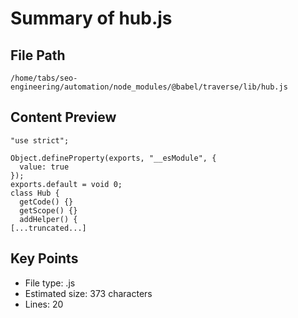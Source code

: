 # Summary of hub.js
  
## File Path
`/home/tabs/seo-engineering/automation/node_modules/@babel/traverse/lib/hub.js`

## Content Preview
```
"use strict";

Object.defineProperty(exports, "__esModule", {
  value: true
});
exports.default = void 0;
class Hub {
  getCode() {}
  getScope() {}
  addHelper() {
[...truncated...]
```

## Key Points
- File type: .js
- Estimated size: 373 characters
- Lines: 20
